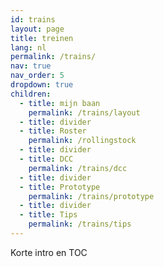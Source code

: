 ```yaml
---
id: trains
layout: page
title: treinen
lang: nl
permalink: /trains/
nav: true
nav_order: 5
dropdown: true
children:
  - title: mijn baan
    permalink: /trains/layout
  - title: divider
  - title: Roster
    permalink: /rollingstock
  - title: divider
  - title: DCC
    permalink: /trains/dcc
  - title: divider
  - title: Prototype
    permalink: /trains/prototype
  - title: divider
  - title: Tips
    permalink: /trains/tips
---
```


Korte intro en TOC
